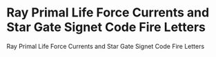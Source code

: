 # Ray Primal Life Force Currents and Star Gate Signet Code Fire Letters

Ray Primal Life Force Currents and Star Gate Signet Code Fire Letters